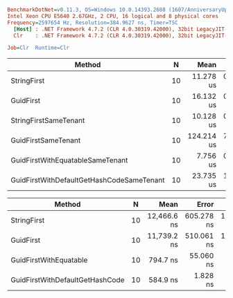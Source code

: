 ``` ini

BenchmarkDotNet=v0.11.3, OS=Windows 10.0.14393.2608 (1607/AnniversaryUpdate/Redstone1)
Intel Xeon CPU E5640 2.67GHz, 2 CPU, 16 logical and 8 physical cores
Frequency=2597654 Hz, Resolution=384.9627 ns, Timer=TSC
  [Host] : .NET Framework 4.7.2 (CLR 4.0.30319.42000), 32bit LegacyJIT-v4.7.3221.0
  Clr    : .NET Framework 4.7.2 (CLR 4.0.30319.42000), 32bit LegacyJIT-v4.7.3221.0

Job=Clr  Runtime=Clr  

```

|                                    Method |  N |       Mean |     Error |    StdDev |     Median | Rank |
|------------------------------------------ |--- |-----------:|----------:|----------:|-----------:|-----:|
|                               StringFirst | 10 |  11.278 us | 0.4549 us |  1.222 us |  11.652 us |    3 |
|                                 GuidFirst | 10 |  16.132 us | 0.6257 us |  1.845 us |  15.849 us |    4 |
|                     StringFirstSameTenant | 10 |  10.128 us | 0.5647 us |  1.665 us |  10.613 us |    2 |
|                       GuidFirstSameTenant | 10 | 124.214 us | 7.0020 us | 20.645 us | 132.795 us |    6 |
|          GuidFirstWithEquatableSameTenant | 10 |   7.756 us | 0.4093 us |  1.200 us |   7.882 us |    1 |
| GuidFirstWithDefaultGetHashCodeSameTenant | 10 |  23.735 us | 1.4718 us |  4.340 us |  20.888 us |    5 |


|                          Method |  N |        Mean |      Error |       StdDev |      Median | Rank |
|-------------------------------- |--- |------------:|-----------:|-------------:|------------:|-----:|
|                     StringFirst | 10 | 12,466.6 ns | 605.278 ns | 1,784.677 ns | 12,454.8 ns |    4 |
|                       GuidFirst | 10 | 11,739.2 ns | 510.061 ns | 1,503.928 ns | 12,014.4 ns |    3 |
|          GuidFirstWithEquatable | 10 |    794.7 ns |  55.060 ns |   162.344 ns |    740.7 ns |    2 |
| GuidFirstWithDefaultGetHashCode | 10 |    584.9 ns |   1.828 ns |     1.427 ns |    584.7 ns |    1 |

